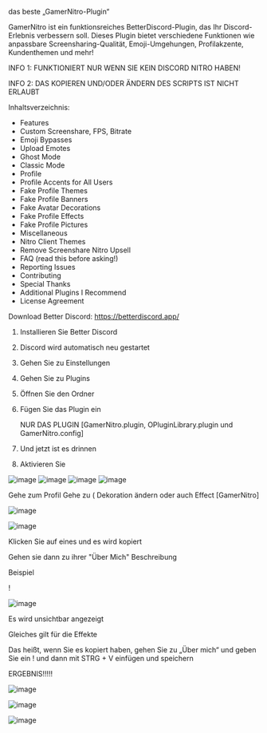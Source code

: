 das beste „GamerNitro-Plugin“

GamerNitro ist ein funktionsreiches BetterDiscord-Plugin, das Ihr Discord-Erlebnis verbessern soll. Dieses Plugin bietet verschiedene Funktionen wie anpassbare Screensharing-Qualität, Emoji-Umgehungen, Profilakzente, Kundenthemen und mehr!


INFO 1: FUNKTIONIERT NUR WENN SIE KEIN DISCORD NITRO HABEN!

INFO 2: DAS KOPIEREN UND/ODER ÄNDERN DES SCRIPTS IST NICHT ERLAUBT

Inhaltsverzeichnis:


- Features
- Custom Screenshare, FPS, Bitrate
- Emoji Bypasses
- Upload Emotes
- Ghost Mode
- Classic Mode
- Profile
- Profile Accents for All Users
- Fake Profile Themes
- Fake Profile Banners
- Fake Avatar Decorations
- Fake Profile Effects
- Fake Profile Pictures
- Miscellaneous
- Nitro Client Themes
- Remove Screenshare Nitro Upsell
- FAQ (read this before asking!)
- Reporting Issues
- Contributing
- Special Thanks
- Additional Plugins I Recommend
- License Agreement


Download Better Discord: https://betterdiscord.app/

1. Installieren Sie Better Discord

2. Discord wird automatisch neu gestartet

3. Gehen Sie zu Einstellungen

4. Gehen Sie zu Plugins

5. Öffnen Sie den Ordner

6. Fügen Sie das Plugin ein

   NUR DAS PLUGIN [GamerNitro.plugin, OPluginLibrary.plugin und GamerNitro.config]

7. Und jetzt ist es drinnen

10. Aktivieren Sie


![image](https://github.com/TGRexGamer/GamerNitro1/assets/166856873/7ddbfad7-1279-4401-84bc-fb88e6686451)
![image](https://github.com/TGRexGamer/GamerNitro1/assets/166856873/8bcfe70b-82d1-4643-92b7-34323e130787)
![image](https://github.com/TGRexGamer/GamerNitro1/assets/166856873/837c4650-da81-4a5d-8283-162bae01f7c0)
![image](https://github.com/TGRexGamer/GamerNitro1/assets/166856873/d5db8a16-6267-407b-980d-cdd3e3ea0f55)



Gehe zum Profil
Gehe zu ( Dekoration ändern oder auch Effect [GamerNitro]


![image](https://github.com/TGRexGamer/GamerNitro1/assets/166856873/d74d190d-daed-440b-a2fb-e1e3161c8ae7)

![image](https://github.com/TGRexGamer/GamerNitro1/assets/166856873/1c2249ec-3f1b-45f5-bd7b-e5288ae88f5f)

Klicken Sie auf eines und es wird kopiert

Gehen sie dann zu ihrer "Über Mich" Beschreibung 

Beispiel

! 󠀯󠁡󠀰

![image](https://github.com/TGRexGamer/GamerNitro1/assets/166856873/e18e8615-94d0-4054-acbb-92a6dd0420da)


Es wird unsichtbar angezeigt

Gleiches gilt für die Effekte

Das heißt, wenn Sie es kopiert haben, gehen Sie zu „Über mich“ und geben Sie ein ! und dann mit STRG + V einfügen und speichern


ERGEBNIS!!!!!








![image](https://github.com/TGRexGamer/GamerNitro1/assets/166856873/02e43065-43eb-477c-a157-cde3e824479e)

![image](https://github.com/TGRexGamer/GamerNitro1/assets/166856873/e4b960ef-f1b7-44a8-b0c9-405f06b23588)

![image](https://github.com/TGRexGamer/GamerNitro1/assets/166856873/0269e0e8-0dab-4b17-94a7-b94994302403)






